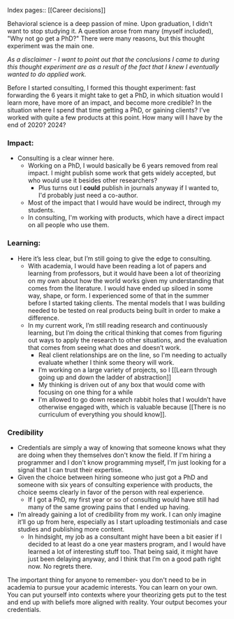 ---
---

Index pages:: [[Career decisions]]

Behavioral science is a deep passion of mine. Upon graduation, I didn't want to stop studying it. A question arose from many (myself included), "Why not go get a PhD?" There were many reasons, but this thought experiment was the main one.

*As a disclaimer - I want to point out that the conclusions I came to during this thought experiment are as a result of the fact that I knew I eventually wanted to do applied work.*


Before I started consulting, I formed this thought experiment: fast forwarding the 6 years it might take to get a PhD, in which situation would I learn more, have more of an impact, and become more credible? In the situation where I spend that time getting a PhD, or gaining clients?  I've worked with quite a few products at this point. How many will I have by the end of 2020?  2024?
### Impact:
* Consulting is a clear winner here.
	* Working on a PhD, I would basically be 6 years removed from real impact.  I might publish some work that gets widely accepted, but who would use it besides other researchers?
		* Plus turns out I __could__ publish in journals anyway if I wanted to, I'd probably just need a co-author.
	* Most of the impact that I would have would be indirect, through my students.
	* In consulting, I'm working with products, which have a direct impact on all people who use them.
### Learning:
* Here it’s less clear, but I’m still going to give the edge to consulting.
	* With academia, I would have been reading a lot of papers and learning from professors, but it would have been a lot of theorizing on my own about how the world works given my understanding that comes from the literature.  I would have ended up siloed in some way, shape, or form.  I experienced some of that in the summer before I started taking clients.  The mental models that I was building needed to be tested on real products being built in order to make a difference.
	* In my current work, I’m still reading research and continuously learning, but I’m doing the critical thinking that comes from figuring out ways to apply the research to other situations, and the evaluation that comes from seeing what does and doesn’t work. 
		* Real client relationships are on the line, so I'm needing to actually evaluate whether I think some theory will work. 
		* I’m working on a large variety of projects, so I [[Learn through going up and down the ladder of abstraction]] 
		* My thinking is driven out of any box that would come with focusing on one thing for a while
		* I'm allowed to go down research rabbit holes that I wouldn’t have otherwise engaged with, which is valuable because [[There is no curriculum of everything you should know]].
### Credibility
* Credentials are simply a way of knowing that someone knows what they are doing when they themselves don't know the field. If I'm hiring a programmer and I don't know programming myself, I'm just looking for a signal that I can trust their expertise.
* Given the choice between hiring someone who just got a PhD and someone with six years of consulting experience with products, the choice seems clearly in favor of the person with real experience.
	* If I got a PhD, my first year or so of consulting would have still had many of the same growing pains that I ended up having.
* I’m already gaining a lot of credibility from my work.  I can only imagine it’ll go up from here, especially as I start uploading testimonials and case studies and publishing more content.
	* In hindsight, my job as a consultant might have been a bit easier if I decided to at least do a one year masters program, and I would have learned a lot of interesting stuff too.  That being said, it might have just been delaying anyway, and I think that I’m on a good path right now.  No regrets there.

The important thing for anyone to remember- you don't need to be in academia to pursue your academic interests. You can learn on your own. You can put yourself into contexts where your theorizing gets put to the test and end up with beliefs more aligned with reality. Your output becomes your credentials.
